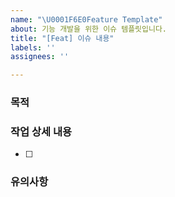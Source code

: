 ```yaml
---
name: "\U0001F6E0Feature Template"
about: 기능 개발을 위한 이슈 템플릿입니다.
title: "[Feat] 이슈 내용"
labels: ''
assignees: ''

---
```


### 목적


### 작업 상세 내용
- [ ]

### 유의사항
